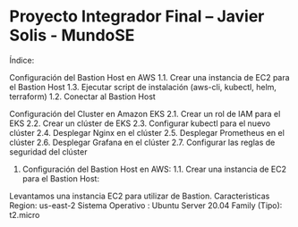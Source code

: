 # Proyecto Integrador Final – Javier Solis - MundoSE
Índice:

Configuración del Bastion Host en AWS
1.1. Crear una instancia de EC2 para el Bastion Host
1.3. Ejecutar script de instalación (aws-cli, kubectl, helm, terraform)
1.2. Conectar al Bastion Host

Configuración del Cluster en Amazon EKS
2.1. Crear un rol de IAM para el EKS
2.2. Crear un clúster de EKS
2.3. Configurar kubectl para el nuevo clúster
2.4. Desplegar Nginx en el clúster
2.5. Desplegar Prometheus en el clúster
2.6. Desplegar Grafana en el clúster
2.7. Configurar las reglas de seguridad del clúster

1. Configuración del Bastion Host en AWS:
1.1. Crear una instancia de EC2 para el Bastion Host:

Levantamos una instancia EC2 para utilizar de Bastion.
Caracteristicas Region: us-east-2 
Sistema Operativo : Ubuntu Server 20.04 
Family (Tipo): t2.micro

